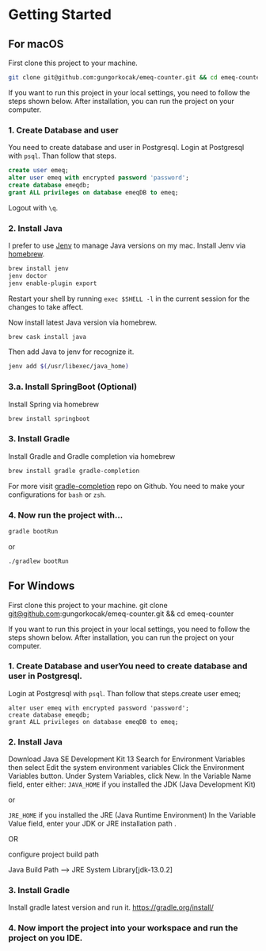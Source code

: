 # Getting Started

## For macOS

First clone this project to your machine.

```sh
git clone git@github.com:gungorkocak/emeq-counter.git && cd emeq-counter
```

If you want to run this project in your local settings, you need to follow the steps shown below. After installation, you can run the project on your computer.

### 1. Create Database and user
You need to create database and user in Postgresql. Login at Postgresql with `psql`. Than follow that steps.

```sql
create user emeq;
alter user emeq with encrypted password 'password';
create database emeqdb;
grant ALL privileges on database emeqDB to emeq;
```

Logout with `\q`.

### 2. Install Java

I prefer to use [Jenv](https://github.com/jenv/jenv) to manage Java versions on my mac.
Install Jenv via [homebrew](https://brew.sh/).

```sh
brew install jenv
jenv doctor
jenv enable-plugin export
```
Restart your shell by running `exec $SHELL -l` in the current session for the changes to take affect.

Now install latest Java version via homebrew.

```sh
brew cask install java
```

Then add Java to jenv for recognize it.

```sh
jenv add $(/usr/libexec/java_home)
```

### 3.a. Install SpringBoot (Optional)

Install Spring via homebrew

```sh
brew install springboot
```

### 3. Install Gradle

Install Gradle and Gradle completion via homebrew

```sh
brew install gradle gradle-completion
```
For more visit [gradle-completion](https://github.com/gradle/gradle-completion) repo on Github. You need to make your configurations for `bash` or `zsh`.

### 4. Now run the project with...
```sh
gradle bootRun
```
or
```sh
./gradlew bootRun
```

## For Windows

First clone this project to your machine.
git clone git@github.com:gungorkocak/emeq-counter.git && cd emeq-counter

If you want to run this project in your local settings, you need to follow the steps shown below. After installation, you can run the project on your computer.

### 1. Create Database and userYou need to create database and user in Postgresql.

  Login at Postgresql with `psql`. Than follow that steps.create user emeq;

  ```
  alter user emeq with encrypted password 'password';
  create database emeqdb;
  grant ALL privileges on database emeqDB to emeq;
  ```

### 2. Install Java

Download Java SE Development Kit 13
Search for Environment Variables then select Edit the system environment variables
Click the Environment Variables button.
Under System Variables, click New.
In the Variable Name field, enter either:
`JAVA_HOME` if you installed the JDK (Java Development Kit)

or

`JRE_HOME` if you installed the JRE (Java Runtime Environment)
In the Variable Value field, enter your JDK or JRE installation path .

OR

configure project build path

Java Build Path --> JRE System Library[jdk-13.0.2]

### 3. Install Gradle
Install gradle latest version and run it.
https://gradle.org/install/

### 4. Now import the project into your workspace and run the project on you IDE.
